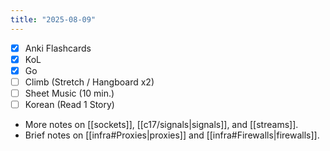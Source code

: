```yaml
---
title: "2025-08-09"
---
```


- [x] Anki Flashcards
- [x] KoL
- [x] Go
- [ ] Climb (Stretch / Hangboard x2)
- [ ] Sheet Music (10 min.)
- [ ] Korean (Read 1 Story)

* More notes on [[sockets]], [[c17/signals|signals]], and [[streams]].
* Brief notes on [[infra#Proxies|proxies]] and [[infra#Firewalls|firewalls]].